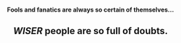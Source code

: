 <!DOCTYPE>
<html>
  <head>
    <meta charset="UTF-8">
    
  </head>
  <body>
    <div align="center">
      <h4>Fools and fanatics are always so certain of themselves...</h4><h2><i>WISER</i> people are so full of doubts.</h2>
    </div>
  </body>
  
</html>
